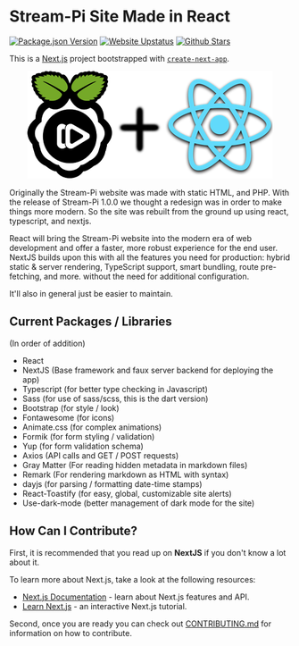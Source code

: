 # Stream-Pi Site Made in React

[![Package.json Version](https://img.shields.io/github/package-json/v/stream-pi/website/master?label=Release&style=for-the-badge)](https://github.com/stream-pi/website/blob/master/package.json#L3) [![Website Upstatus](https://img.shields.io/website?down_message=offline&label=Status&style=for-the-badge&up_color=green&up_message=online&url=https%3A%2F%2Fstream-pi.com)](https://stream-pi.com) [![Github Stars](https://img.shields.io/github/stars/stream-pi/website?color=yellow&style=for-the-badge)](https://github.com/stream-pi/website/stargazers)

This is a [Next.js](https://nextjs.org/) project bootstrapped with [`create-next-app`](https://github.com/vercel/next.js/tree/canary/packages/create-next-app).

<div align="center">
  <img src="https://raw.githubusercontent.com/stream-pi/website/master/.github/images/combined-logos.png">
</div>

Originally the Stream-Pi website was made with static HTML, and PHP. With the release of Stream-Pi 1.0.0 we thought a redesign was in order to make things more modern. So the site was rebuilt from the ground up using react, typescript, and nextjs.

React will bring the Stream-Pi website into the modern era of web development and offer a faster, more robust experience for the end user. NextJS builds upon this with all the features you need for production: hybrid static & server rendering, TypeScript support, smart bundling, route pre-fetching, and more. without the need for additional configuration.

It'll also in general just be easier to maintain.

## Current Packages / Libraries
(In order of addition)

- React
- NextJS (Base framework and faux server backend for deploying the app)
- Typescript (for better type checking in Javascript)
- Sass (for use of sass/scss, this is the dart version)
- Bootstrap (for style / look)
- Fontawesome (for icons)
- Animate.css (for complex animations)
- Formik (for form styling / validation)
- Yup (for form validation schema)
- Axios (API calls and GET / POST requests)
- Gray Matter (For reading hidden metadata in markdown files)
- Remark (For rendering markdown as HTML with syntax)
- dayjs (for parsing / formatting date-time stamps)
- React-Toastify (for easy, global, customizable site alerts)
- Use-dark-mode (better management of dark mode for the site)

## How Can I Contribute?

First, it is recommended that you read up on **NextJS** if you don't know a lot about it.

To learn more about Next.js, take a look at the following resources:

- [Next.js Documentation](https://nextjs.org/docs) - learn about Next.js features and API.
- [Learn Next.js](https://nextjs.org/learn) - an interactive Next.js tutorial.

Second, once you are ready you can check out [CONTRIBUTING.md](https://github.com/stream-pi/Website/blob/master/CONTRIBUTING.md) for information on how to contribute.
